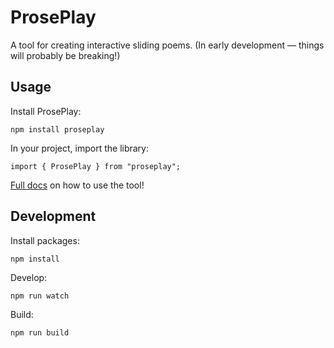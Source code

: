 # ProsePlay

A tool for creating interactive sliding poems. (In early development — things will probably be breaking!)

## Usage

Install ProsePlay:

```
npm install proseplay
```

In your project, import the library:

```
import { ProsePlay } from "proseplay";
```

[Full docs](https://www.proseplay.net/docs/) on how to use the tool!

## Development

Install packages:

```
npm install
```

Develop:

```
npm run watch
```

Build:
```
npm run build
```